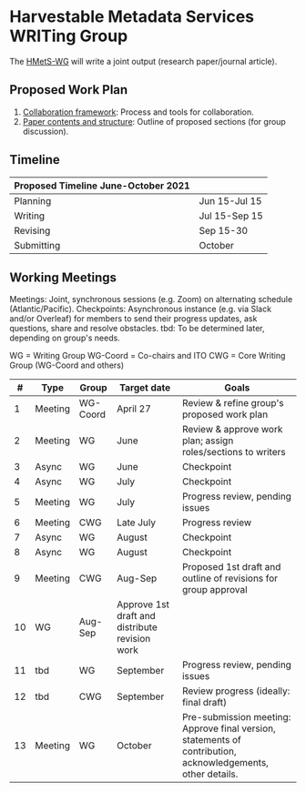# Harvestable Metadata Services WRITing Group

The [HMetS-WG](https://www.worlddatasystem.org/community/working-groups/harvestable-metadata-service) will write a joint output (research paper/journal article). 

## Proposed Work Plan

1. [Collaboration framework](https://wdsito.sharepoint.com/:w:/s/WDS-ITO/HMetS/EaJbV31jr45NjDMK7LMM88EBAlZW74uCeYF5QXeCJxiy4Q?e=eMXwCd): Process and tools for collaboration.
1. [Paper contents and structure](https://wdsito.sharepoint.com/:w:/s/WDS-ITO/HMetS/EbADsn_EY7dPjw2wWAk7f1kBeKNlDpNG5ljY1VaGhbnGDA?e=e8rKNa): Outline of proposed sections (for group discussion).
  
## Timeline
|Proposed Timeline June-October 2021|  |
|------------------------------------- |----------------|
|Planning|Jun 15-Jul 15|
|Writing|Jul 15-Sep 15|
|Revising|Sep 15-30|
|Submitting|October|

## Working Meetings
Meetings: Joint, synchronous sessions (e.g. Zoom) on alternating schedule (Atlantic/Pacific). 
Checkpoints: Asynchronous instance (e.g. via Slack and/or Overleaf) for members to send their progress updates, ask questions, share and resolve obstacles.
tbd: To be determined later, depending on group's needs.

WG = Writing Group
WG-Coord = Co-chairs and ITO
CWG = Core Writing Group (WG-Coord and others)

|#|Type|Group|Target date|Goals|
|---|---|---|---|---|
|1|Meeting|WG-Coord|April 27|Review & refine group's proposed work plan|
|2|Meeting|WG|June|Review & approve work plan; assign roles/sections to writers|
|3|Async|WG|June|Checkpoint|
|4|Async|WG|July|Checkpoint|
|5|Meeting|WG|July|Progress review, pending issues|
|6|Meeting|CWG|Late July|Progress review|
|7|Async|WG|August|Checkpoint|
|8|Async|WG|August|Checkpoint|
|9|Meeting|CWG|Aug-Sep|Proposed 1st draft and outline of revisions for group approval|
|10|WG|Aug-Sep|Approve 1st draft and distribute revision work|
|11|tbd|WG|September|Progress review, pending issues|
|12|tbd|CWG|September|Review progress (ideally: final draft)|
|13|Meeting|WG|October|Pre-submission meeting: Approve final version, statements of contribution, acknowledgements, other details.|
